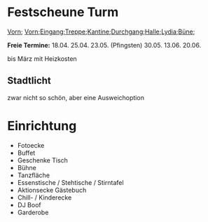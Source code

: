 # Festscheune Turm
[Vorn](Images/vorn1.jpg); [Vorn](Images/vorn2.jpg);[Eingang](Images/Eingang.jpg);[Treppe](Images/Treppenhaus.jpg);[Kantine](Images/Kantine.jpg);[Durchgang](Images/Durchgang.jpg);[Halle](Images/Halle.jpg);[Lydia](Images/Ly_für_Maßstab.jpg);[Büne](Images/Büne.jpg);

**Freie Termine:**
18.04.
25.04.
23.05. (Pfingsten)
30.05.
13.06.
20.06.

bis März mit Heizkosten 

## Stadtlicht
zwar nicht so schön, aber eine Ausweichoption


# Einrichtung 
- Fotoecke
- Buffet
- Geschenke Tisch 
- Bühne 
- Tanzfläche 
- Essenstische / Stehtische / Stirntafel
- Aktionsecke Gästebuch
- Chill- / Kinderecke
- DJ Boof
- Garderobe



